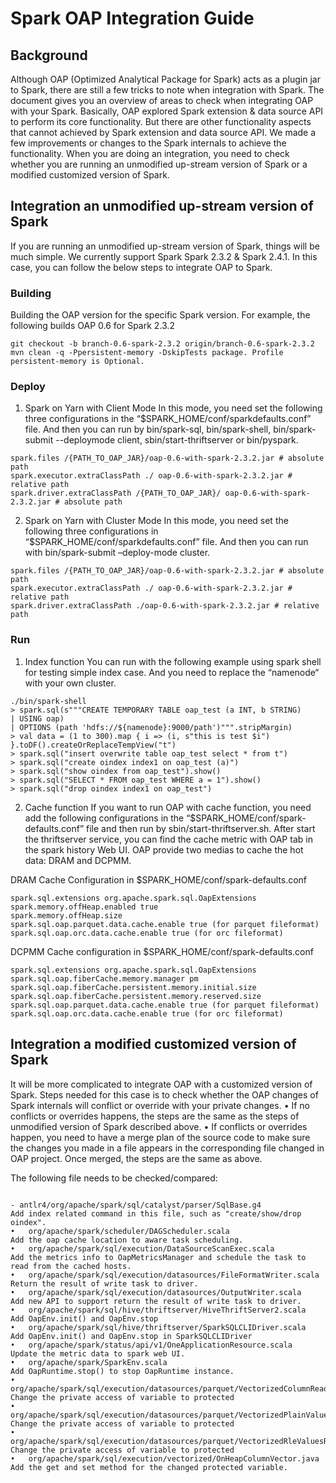 
# Spark OAP Integration Guide

## Background 
Although OAP (Optimized Analytical Package for Spark) acts as a plugin jar to Spark, there are still a few tricks to note when integration with Spark. The document gives you an overview of areas to check when integrating OAP with your Spark. Basically, OAP explored Spark extension & data source API to perform its core functionality. But there are other functionality aspects that cannot achieved by Spark extension and data source API. We made a few improvements or changes to the Spark internals to achieve the functionality.
When you are doing an integration, you need to check whether you are running an unmodified up-stream version of Spark or a modified customized version of Spark.

## Integration an unmodified up-stream version of Spark
If you are running an unmodified up-stream version of Spark, things will be much simple. We currently support Spark Spark 2.3.2 & Spark 2.4.1.
In this case, you can follow the below steps to integrate OAP to Spark.

### Building
Building the OAP version for the specific Spark version. For example, the following builds OAP 0.6 for Spark 2.3.2
```
git checkout -b branch-0.6-spark-2.3.2 origin/branch-0.6-spark-2.3.2
mvn clean -q -Ppersistent-memory -DskipTests package. Profile persistent-memory is Optional.
```
### Deploy
1.	Spark on Yarn with Client Mode
In this mode, you need set the following three configurations in the “$SPARK_HOME/conf/sparkdefaults.conf” file. And then you can run by bin/spark-sql, bin/spark-shell, bin/spark-submit --deploymode client, sbin/start-thriftserver or bin/pyspark.
```
spark.files /{PATH_TO_OAP_JAR}/oap-0.6-with-spark-2.3.2.jar # absolute path 
spark.executor.extraClassPath ./ oap-0.6-with-spark-2.3.2.jar # relative path
spark.driver.extraClassPath /{PATH_TO_OAP_JAR}/ oap-0.6-with-spark-2.3.2.jar # absolute path
```
2. Spark on Yarn with Cluster Mode
In this mode, you need set the following three configurations in “$SPARK_HOME/conf/sparkdefaults.conf” file. And then you can run with bin/spark-submit –deploy-mode cluster.
```
spark.files /{PATH_TO_OAP_JAR}/oap-0.6-with-spark-2.3.2.jar # absolute path 
spark.executor.extraClassPath ./ oap-0.6-with-spark-2.3.2.jar # relative path 
spark.driver.extraClassPath ./oap-0.6-with-spark-2.3.2.jar # relative path
```
### Run

1. Index function
You can run with the following example using spark shell for testing simple index case. And you need to replace the “namenode“ with your own cluster.

```
./bin/spark-shell
> spark.sql(s"""CREATE TEMPORARY TABLE oap_test (a INT, b STRING)
| USING oap)
| OPTIONS (path 'hdfs://${namenode}:9000/path')""".stripMargin)
> val data = (1 to 300).map { i => (i, s"this is test $i") }.toDF().createOrReplaceTempView("t")
> spark.sql("insert overwrite table oap_test select * from t")
> spark.sql("create oindex index1 on oap_test (a)")
> spark.sql("show oindex from oap_test").show()
> spark.sql("SELECT * FROM oap_test WHERE a = 1").show()
> spark.sql("drop oindex index1 on oap_test")
```

2. Cache function
If you want to run OAP with cache function, you need add the following 
configurations in the 
“$SPARK_HOME/conf/spark-defaults.conf” file and then run by sbin/start-thriftserver.sh. After start the 
thriftserver service, you can find the cache metric with OAP tab in the spark history Web UI. OAP provide two medias to cache the hot data: DRAM and DCPMM.

DRAM Cache Configuration in $SPARK_HOME/conf/spark-defaults.conf
```
spark.sql.extensions org.apache.spark.sql.OapExtensions
spark.memory.offHeap.enabled true
spark.memory.offHeap.size
spark.sql.oap.parquet.data.cache.enable true (for parquet fileformat)
spark.sql.oap.orc.data.cache.enable true (for orc fileformat)
```
DCPMM Cache configuration in $SPARK_HOME/conf/spark-defaults.conf
```
spark.sql.extensions org.apache.spark.sql.OapExtensions
spark.sql.oap.fiberCache.memory.manager pm
spark.sql.oap.fiberCache.persistent.memory.initial.size
spark.sql.oap.fiberCache.persistent.memory.reserved.size
spark.sql.oap.parquet.data.cache.enable true (for parquet fileformat)
spark.sql.oap.orc.data.cache.enable true (for orc fileformat)
```
## Integration a modified customized version of Spark
It will be more complicated to integrate OAP with a customized version of Spark. Steps needed for this case is to check whether the OAP changes of Spark internals will conflict or override with your private changes. 
•	If no conflicts or overrides happens, the steps are the same as the steps of unmodified version of Spark described above. 
•	If conflicts or overrides happen, you need to have a merge plan of the source code to make sure the changes you made in a file appears in the corresponding file changed in OAP project. Once merged, the steps are the same as above.

The following file needs to be checked/compared:
```

- antlr4/org/apache/spark/sql/catalyst/parser/SqlBase.g4  
Add index related command in this file, such as "create/show/drop oindex". 
•	org/apache/spark/scheduler/DAGScheduler.scala           
Add the oap cache location to aware task scheduling.
•	org/apache/spark/sql/execution/DataSourceScanExec.scala   
Add the metrics info to OapMetricsManager and schedule the task to read from the cached hosts.
•	org/apache/spark/sql/execution/datasources/FileFormatWriter.scala
Return the result of write task to driver.
•	org/apache/spark/sql/execution/datasources/OutputWriter.scala  
Add new API to support return the result of write task to driver.
•	org/apache/spark/sql/hive/thriftserver/HiveThriftServer2.scala
Add OapEnv.init() and OapEnv.stop
•	org/apache/spark/sql/hive/thriftserver/SparkSQLCLIDriver.scala
Add OapEnv.init() and OapEnv.stop in SparkSQLCLIDriver
•	org/apache/spark/status/api/v1/OneApplicationResource.scala    
Update the metric data to spark web UI.
•	org/apache/spark/SparkEnv.scala
Add OapRuntime.stop() to stop OapRuntime instance.
•	org/apache/spark/sql/execution/datasources/parquet/VectorizedColumnReader.java
Change the private access of variable to protected
•	org/apache/spark/sql/execution/datasources/parquet/VectorizedPlainValuesReader.java
Change the private access of variable to protected
•	org/apache/spark/sql/execution/datasources/parquet/VectorizedRleValuesReader.java
Change the private access of variable to protected
•	org/apache/spark/sql/execution/vectorized/OnHeapColumnVector.java
Add the get and set method for the changed protected variable.
```









